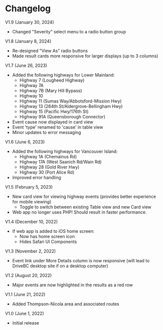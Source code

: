 # Changelog
V1.9 (January 30, 2024)
* Changed "Severity" select menu to a radio button group

V1.8 (January 8, 2024)
* Re-designed "View As" radio buttons
* Made result cards more responsive for larger displays (up to 3 columns)

V1.7 (June 26, 2023)
* Added the following highways for Lower Mainland:
	* Highway 7 (Lougheed Highway)
	* Highway 7A
	* Highway 7B (Mary Hill Bypass)
	* Highway 10
	* Highway 11 (Sumas Way/Abbotsford-Mission Hwy)
	* Highway 13 (264th St/Aldergrove-Bellingham Hwy)
	* Highway 15 (Pacific Hwy/176th St)
	* Highway 91A (Queensborough Connector)
* Event cause now displayed in card view
* Event 'type' renamed to 'cause' in table view
* Minor updates to error messaging

V1.6 (June 6, 2023)
* Added the following highways for Vancouver Island:
	* Highway 1A (Chemainus Rd)
	* Highway 17A (West Saanich Rd/Wain Rd)
	* Highway 28 (Gold River Hwy)
	* Highway 30 (Port Alice Rd)
* Improved error handling

V1.5 (February 5, 2023)
* New card view for viewing highway events (provides better experience for mobile viewing)
	* Toggle to switch between existing Table view and new Card view
* Web app no longer uses PHP! Should result in faster performance.

V1.4 (December 10, 2022)
* If web app is added to iOS home screen:
	* Now has home screen icon
	* Hides Safari UI Components

V1.3 (November 2, 2022)
* Event link under More Details column is now responsive (will lead to DriveBC desktop site if on a desktop computer)

V1.2 (August 20, 2022)
* Major events are now highlighted in the results as a red row

V1.1 (June 21, 2022)
* Added Thompson-Nicola area and associated routes

V1.0 (June 1, 2022)
* Initial release
